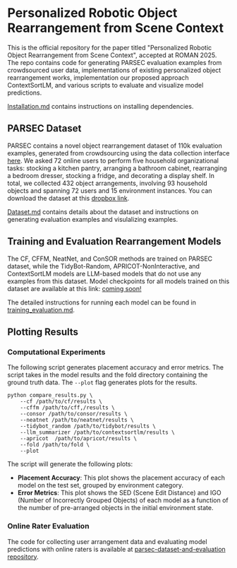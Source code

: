 # Personalized Robotic Object Rearrangement from Scene Context

This is the official repository for the paper titled "Personalized Robotic Object Rearrangement from Scene Context", accepted at ROMAN 2025. The repo contains code for generating PARSEC evaluation examples from crowdsourced user data, implementations of existing personalized object rearrangement works, implementation our proposed approach ContextSortLM, and various scripts to evaluate and visualize model predictions.

[Installation.md](./docs/installation.md) contains instructions on installing dependencies.

## PARSEC Dataset
PARSEC contains a novel object rearrangement dataset of 110k evaluation examples, generated from crowdsourcing using the data collection interface [here](https://github.com/kartikvrama/parsec-dataset-and-evaluation/tree/main/data_collection_fullstack). We asked 72 online users to perform five household organizational tasks: stocking a kitchen pantry, arranging a bathroom cabinet, rearranging a bedroom dresser, stocking a fridge, and decorating a display shelf. In total, we collected 432 object arrangements, involving 93 household objects and spanning 72 users and 15 environment instances. You can download the dataset at this [dropbox link](https://www.dropbox.com/scl/fi/oeuq12h9x32pfwx6vv3h7/parsec_data.zip?rlkey=vc50ndzgxj3qjtwkndznzrmxw&st=h4z9dlul&dl=0).

[Dataset.md](./docs/dataset.md) contains details about the dataset and instructions on generating evaluation examples and visulalizing examples.

## Training and Evaluation Rearrangement Models
The CF, CFFM, NeatNet, and ConSOR methods are trained on PARSEC dataset, while the TidyBot-Random, APRICOT-NonInteractive, and ContextSortLM models are LLM-based models that do not use any examples from this dataset. Model checkpoints for all models trained on this dataset are available at this link: [coming soon!](TODO)

The detailed instructions for running each model can be found in [training_evaluation.md](docs/training_evaluation.md).

## Plotting Results

### Computational Experiments

The following script generates placement accuracy and error metrics. The script takes in the model results and the fold directory containing the ground truth data. The `--plot` flag generates plots for the results.
```
python compare_results.py \
    --cf /path/to/cf/results \
    --cffm /path/to/cff,/results \
    --consor /path/to/consor/results \
    --neatnet /path/to/neatnet/results \
    --tidybot_random /path/to/tidybot/results \
    --llm_summarizer /path/to/contextsortlm/results \
    --apricot  /path/to/apricot/results \
    --fold /path/to/fold \
    --plot
```

The script will generate the following plots:
- **Placement Accuracy**: This plot shows the placement accuracy of each model on the test set, grouped by environment category.
- **Error Metrics**: This plot shows the SED (Scene Edit Distance) and IGO (Number of Incorrectly Grouped Objects) of each model as a function of the number of pre-arranged objects in the initial environment state.

### Online Rater Evaluation
The code for collecting user arrangement data and evaluating model predictions with online raters is available at [parsec-dataset-and-evaluation repository](https://github.com/kartikvrama/parsec-dataset-and-evaluation).
